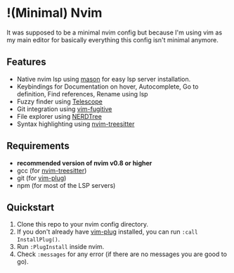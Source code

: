 # !(Minimal) Nvim

It was supposed to be a minimal nvim config but because I'm using vim as my
main editor for basically everything this config isn't minimal anymore.

## Features
- Native nvim lsp using [mason](https://github.com/williamboman/mason.nvim) for
easy lsp server installation.
- Keybindings for Documentation on hover, Autocomplete, Go to definition, Find
references, Rename using lsp
- Fuzzy finder using
[Telescope](https://github.com/nvim-telescope/telescope.nvim)
- Git integration using [vim-fugitive](https://github.com/tpope/vim-fugitive)
- File explorer using [NERDTree](https://github.com/preservim/nerdtree)
- Syntax highlighting using [nvim-treesitter](https://github.com/nvim-treesitter/nvim-treesitter)

## Requirements

- **recommended version of nvim v0.8 or higher**
- gcc (for [nvim-treesitter](https://github.com/nvim-treesitter/nvim-treesitter))
- git (for [vim-plug](https://github.com/junegunn/vim-plug))
- npm (for most of the LSP servers)

## Quickstart

1. Clone this repo to your nvim config directory.
2. If you don't already have [vim-plug](https://github.com/junegunn/vim-plug)
   installed, you can run `:call InstallPlug()`.
3. Run `:PlugInstall` inside nvim.
4. Check `:messages` for any error (if there are no messages you are good to
   go).
